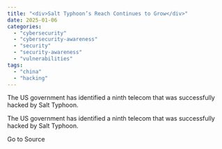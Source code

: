 ```yaml
---
title: "<div>Salt Typhoon’s Reach Continues to Grow</div>"
date: 2025-01-06
categories: 
  - "cybersecurity"
  - "cybersecurity-awareness"
  - "security"
  - "security-awareness"
  - "vulnerabilities"
tags: 
  - "china"
  - "hacking"
---
```


The US government has identified a ninth telecom that was successfully hacked by Salt Typhoon.

The US government has identified a ninth telecom that was successfully hacked by Salt Typhoon.

Go to Source
